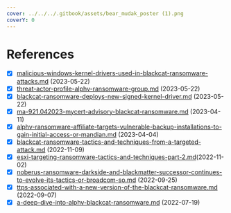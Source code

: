 ```yaml
---
cover: ../../../.gitbook/assets/bear_mudak_poster (1).png
coverY: 0
---
```


# References

* [x] [malicious-windows-kernel-drivers-used-in-blackcat-ransomware-attacks.md](malicious-windows-kernel-drivers-used-in-blackcat-ransomware-attacks.md "mention") (2023-05-22)
* [x] [threat-actor-profile-alphv-ransomware-group.md](threat-actor-profile-alphv-ransomware-group.md "mention") (2023-05-22)
* [x] [blackcat-ransomware-deploys-new-signed-kernel-driver.md](blackcat-ransomware-deploys-new-signed-kernel-driver.md "mention") (2023-05-22)
* [x] [ma-921.042023-mycert-advisory-blackcat-ransomware.md](ma-921.042023-mycert-advisory-blackcat-ransomware.md "mention") (2023-04-11)
* [x] [alphv-ransomware-affiliate-targets-vulnerable-backup-installations-to-gain-initial-access-or-mandian.md](alphv-ransomware-affiliate-targets-vulnerable-backup-installations-to-gain-initial-access-or-mandian.md "mention") (2023-04-04)
* [x] [blackcat-ransomware-tactics-and-techniques-from-a-targeted-attack.md](blackcat-ransomware-tactics-and-techniques-from-a-targeted-attack.md "mention") (2022-11-09)
* [x] [esxi-targeting-ransomware-tactics-and-techniques-part-2.md](esxi-targeting-ransomware-tactics-and-techniques-part-2.md "mention")(2022-11-02)
* [x] [noberus-ransomware-darkside-and-blackmatter-successor-continues-to-evolve-its-tactics-or-broadcom-so.md](noberus-ransomware-darkside-and-blackmatter-successor-continues-to-evolve-its-tactics-or-broadcom-so.md "mention") (2022-09-25)
* [x] [ttps-associated-with-a-new-version-of-the-blackcat-ransomware.md](ttps-associated-with-a-new-version-of-the-blackcat-ransomware.md "mention") (2022-09-07)
* [x] [a-deep-dive-into-alphv-blackcat-ransomware.md](a-deep-dive-into-alphv-blackcat-ransomware.md "mention") (2022-07-19)
